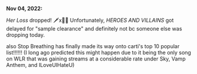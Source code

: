 **Nov 04, 2022:**

_Her Loss_ dropped! 🗡️x🦉🔥 Unfortunately, _HEROES AND VILLAINS_ got delayed for "sample clearance" and definitely not bc someone else was dropping today.

also Stop Breathing has finally made its way onto carti's top 10 popular list!!!!!! (I long ago predicted this might happen due to it being the only song on WLR that was gaining streams at a considerable rate under Sky, Vamp Anthem, and ILoveUIHateU)  
